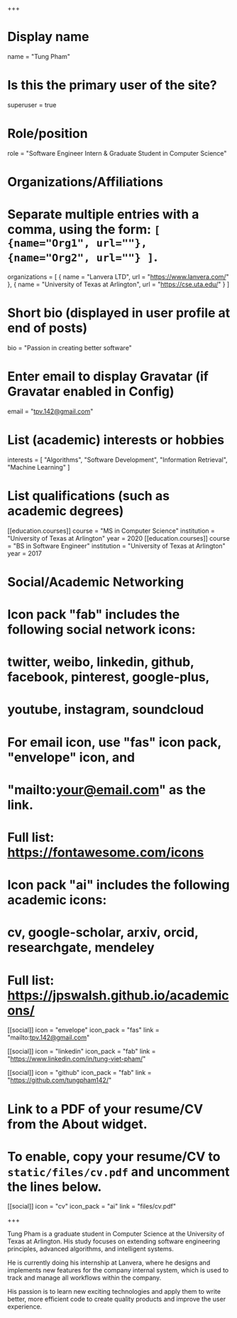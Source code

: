 +++
# Display name
name = "Tung Pham"

# Is this the primary user of the site?
superuser = true

# Role/position
role = "Software Engineer Intern & Graduate Student in Computer Science"

# Organizations/Affiliations
#   Separate multiple entries with a comma, using the form: `[ {name="Org1", url=""}, {name="Org2", url=""} ]`.
organizations = [ { name = "Lanvera LTD", url = "https://www.lanvera.com/" }, { name = "University of Texas at Arlington", url = "https://cse.uta.edu/" } ]

# Short bio (displayed in user profile at end of posts)
bio = "Passion in creating better software"

# Enter email to display Gravatar (if Gravatar enabled in Config)
email = "tpv.142@gmail.com"

# List (academic) interests or hobbies
interests = [
  "Algorithms",
  "Software Development",
  "Information Retrieval",
  "Machine Learning"
]

# List qualifications (such as academic degrees)
[[education.courses]]
  course = "MS in Computer Science"
  institution = "University of Texas at Arlington"
  year = 2020
[[education.courses]]
  course = "BS in Software Engineer"
  institution = "University of Texas at Arlington"
  year = 2017

# Social/Academic Networking
#
# Icon pack "fab" includes the following social network icons:
#
#   twitter, weibo, linkedin, github, facebook, pinterest, google-plus,
#   youtube, instagram, soundcloud
#
#   For email icon, use "fas" icon pack, "envelope" icon, and
#   "mailto:your@email.com" as the link.
#
#   Full list: https://fontawesome.com/icons
#
# Icon pack "ai" includes the following academic icons:
#
#   cv, google-scholar, arxiv, orcid, researchgate, mendeley
#
#   Full list: https://jpswalsh.github.io/academicons/

[[social]]
  icon = "envelope"
  icon_pack = "fas"
  link = "mailto:tpv.142@gmail.com" 

[[social]]
  icon = "linkedin"
  icon_pack = "fab"
  link = "https://www.linkedin.com/in/tung-viet-pham/"
  
[[social]]
  icon = "github"
  icon_pack = "fab"
  link = "https://github.com/tungpham142/"

# Link to a PDF of your resume/CV from the About widget.
# To enable, copy your resume/CV to `static/files/cv.pdf` and uncomment the lines below.
 [[social]]
   icon = "cv"
   icon_pack = "ai"
   link = "files/cv.pdf"

+++

Tung Pham is a graduate student in Computer Science at the University of Texas at Arlington. His study focuses on extending software engineering principles, advanced algorithms, and intelligent systems.

He is currently doing his internship at Lanvera, where he designs and implements new features for the company internal system, which is used to track and manage all workflows within the company.

His passion is to learn new exciting technologies and apply them to write better, more efficient code to create quality products and improve the user experience.
